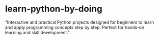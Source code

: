 # learn-python-by-doing
"Interactive and practical Python projects designed for beginners to learn and apply programming concepts step by step. Perfect for hands-on learning and skill development."
